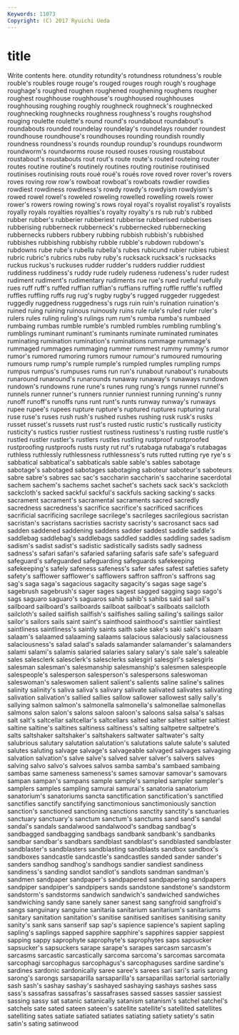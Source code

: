```yaml
---
Keywords: 11073 
Copyright: (C) 2017 Ryuichi Ueda
---
```


# title

Write contents here.
otundity rotundity's rotundness rotundness's rouble rouble's roubles rouge rouge's rouged
rouges rough rough's roughage roughage's roughed roughen roughened roughening roughens
rougher roughest roughhouse roughhouse's roughhoused roughhouses roughhousing roughing roughly roughneck
roughneck's roughnecked roughnecking roughnecks roughness roughness's roughs roughshod rouging roulette
roulette's round round's roundabout roundabout's roundabouts rounded roundelay roundelay's roundelays
rounder roundest roundhouse roundhouse's roundhouses rounding roundish roundly roundness roundness's
rounds roundup roundup's roundups roundworm roundworm's roundworms rouse roused rouses
rousing roustabout roustabout's roustabouts rout rout's route route's routed routeing
router routes routine routine's routinely routines routing routinise routinised routinises
routinising routs roué roué's roués rove roved rover rover's rovers
roves roving row row's rowboat rowboat's rowboats rowdier rowdies rowdiest
rowdiness rowdiness's rowdy rowdy's rowdyism rowdyism's rowed rowel rowel's roweled
roweling rowelled rowelling rowels rower rower's rowers rowing rowing's rows
royal royal's royalist royalist's royalists royally royals royalties royalties's royalty
royalty's rs rub rub's rubbed rubber rubber's rubberier rubberiest rubberise
rubberised rubberises rubberising rubberneck rubberneck's rubbernecked rubbernecking rubbernecks rubbers rubbery
rubbing rubbish rubbish's rubbished rubbishes rubbishing rubbishy rubble rubble's rubdown
rubdown's rubdowns rube rube's rubella rubella's rubes rubicund rubier rubies
rubiest rubric rubric's rubrics rubs ruby ruby's rucksack rucksack's rucksacks
ruckus ruckus's ruckuses rudder rudder's rudders ruddier ruddiest ruddiness ruddiness's
ruddy rude rudely rudeness rudeness's ruder rudest rudiment rudiment's rudimentary
rudiments rue rue's rued rueful ruefully rues ruff ruff's ruffed
ruffian ruffian's ruffians ruffing ruffle ruffle's ruffled ruffles ruffling ruffs
rug rug's rugby rugby's rugged ruggeder ruggedest ruggedly ruggedness ruggedness's
rugs ruin ruin's ruination ruination's ruined ruing ruining ruinous ruinously
ruins rule rule's ruled ruler ruler's rulers rules ruling ruling's
rulings rum rum's rumba rumba's rumbaed rumbaing rumbas rumble rumble's
rumbled rumbles rumbling rumbling's rumblings ruminant ruminant's ruminants ruminate ruminated
ruminates ruminating rumination rumination's ruminations rummage rummage's rummaged rummages rummaging
rummer rummest rummy rummy's rumor rumor's rumored rumoring rumors rumour
rumour's rumoured rumouring rumours rump rump's rumple rumple's rumpled rumples
rumpling rumps rumpus rumpus's rumpuses rums run run's runabout runabout's
runabouts runaround runaround's runarounds runaway runaway's runaways rundown rundown's rundowns
rune rune's runes rung rung's rungs runnel runnel's runnels runner
runner's runners runnier runniest running running's runny runoff runoff's runoffs
runs runt runt's runts runway runway's runways rupee rupee's rupees
rupture rupture's ruptured ruptures rupturing rural ruse ruse's ruses rush
rush's rushed rushes rushing rusk rusk's rusks russet russet's russets
rust rust's rusted rustic rustic's rustically rusticity rusticity's rustics rustier
rustiest rustiness rustiness's rusting rustle rustle's rustled rustler rustler's rustlers
rustles rustling rustproof rustproofed rustproofing rustproofs rusts rusty rut rut's
rutabaga rutabaga's rutabagas ruthless ruthlessly ruthlessness ruthlessness's ruts rutted rutting
rye rye's s sabbatical sabbatical's sabbaticals sable sable's sables sabotage
sabotage's sabotaged sabotages sabotaging saboteur saboteur's saboteurs sabre sabre's sabres
sac sac's saccharin saccharin's saccharine sacerdotal sachem sachem's sachems sachet
sachet's sachets sack sack's sackcloth sackcloth's sacked sackful sackful's sackfuls
sacking sacking's sacks sacrament sacrament's sacramental sacraments sacred sacredly sacredness
sacredness's sacrifice sacrifice's sacrificed sacrifices sacrificial sacrificing sacrilege sacrilege's sacrileges
sacrilegious sacristan sacristan's sacristans sacristies sacristy sacristy's sacrosanct sacs sad
sadden saddened saddening saddens sadder saddest saddle saddle's saddlebag saddlebag's
saddlebags saddled saddles saddling sades sadism sadism's sadist sadist's sadistic
sadistically sadists sadly sadness sadness's safari safari's safaried safariing safaris
safe safe's safeguard safeguard's safeguarded safeguarding safeguards safekeeping safekeeping's safely
safeness safeness's safer safes safest safeties safety safety's safflower safflower's
safflowers saffron saffron's saffrons sag sag's saga saga's sagacious sagacity
sagacity's sagas sage sage's sagebrush sagebrush's sager sages sagest sagged
sagging sago sago's sags saguaro saguaro's saguaros sahib sahib's sahibs
said sail sail's sailboard sailboard's sailboards sailboat sailboat's sailboats sailcloth
sailcloth's sailed sailfish sailfish's sailfishes sailing sailing's sailings sailor sailor's
sailors sails saint saint's sainthood sainthood's saintlier saintliest saintliness saintliness's
saintly saints saith sake sake's saki saki's salaam salaam's salaamed
salaaming salaams salacious salaciously salaciousness salaciousness's salad salad's salads salamander
salamander's salamanders salami salami's salamis salaried salaries salary salary's sale
sale's saleable sales salesclerk salesclerk's salesclerks salesgirl salesgirl's salesgirls salesman
salesman's salesmanship salesmanship's salesmen salespeople salespeople's salesperson salesperson's salespersons saleswoman
saleswoman's saleswomen salient salient's salients saline saline's salines salinity salinity's
saliva saliva's salivary salivate salivated salivates salivating salivation salivation's sallied
sallies sallow sallower sallowest sally sally's sallying salmon salmon's salmonella
salmonella's salmonellae salmonellas salmons salon salon's salons saloon saloon's saloons
salsa salsa's salsas salt salt's saltcellar saltcellar's saltcellars salted salter
saltest saltier saltiest saltine saltine's saltines saltiness saltiness's salting saltpetre
saltpetre's salts saltshaker saltshaker's saltshakers saltwater saltwater's salty salubrious salutary
salutation salutation's salutations salute salute's saluted salutes saluting salvage salvage's
salvageable salvaged salvages salvaging salvation salvation's salve salve's salved salver
salver's salvers salves salving salvo salvo's salvoes salvos samba samba's
sambaed sambaing sambas same sameness sameness's sames samovar samovar's samovars
sampan sampan's sampans sample sample's sampled sampler sampler's samplers samples
sampling samurai samurai's sanatoria sanatorium sanatorium's sanatoriums sancta sanctification sanctification's
sanctified sanctifies sanctify sanctifying sanctimonious sanctimoniously sanction sanction's sanctioned sanctioning
sanctions sanctity sanctity's sanctuaries sanctuary sanctuary's sanctum sanctum's sanctums sand
sand's sandal sandal's sandals sandalwood sandalwood's sandbag sandbag's sandbagged sandbagging
sandbags sandbank sandbank's sandbanks sandbar sandbar's sandbars sandblast sandblast's sandblasted
sandblaster sandblaster's sandblasters sandblasting sandblasts sandbox sandbox's sandboxes sandcastle sandcastle's
sandcastles sanded sander sander's sanders sandhog sandhog's sandhogs sandier sandiest
sandiness sandiness's sanding sandlot sandlot's sandlots sandman sandman's sandmen sandpaper
sandpaper's sandpapered sandpapering sandpapers sandpiper sandpiper's sandpipers sands sandstone sandstone's
sandstorm sandstorm's sandstorms sandwich sandwich's sandwiched sandwiches sandwiching sandy sane
sanely saner sanest sang sangfroid sangfroid's sangs sanguinary sanguine sanitaria
sanitarium sanitarium's sanitariums sanitary sanitation sanitation's sanitise sanitised sanitises sanitising
sanity sanity's sank sans sanserif sap sap's sapience sapience's sapient
sapling sapling's saplings sapped sapphire sapphire's sapphires sappier sappiest sapping
sappy saprophyte saprophyte's saprophytes saps sapsucker sapsucker's sapsuckers sarape sarape's
sarapes sarcasm sarcasm's sarcasms sarcastic sarcastically sarcoma sarcoma's sarcomas sarcomata
sarcophagi sarcophagus sarcophagus's sarcophaguses sardine sardine's sardines sardonic sardonically saree
saree's sarees sari sari's saris sarong sarong's sarongs sarsaparilla sarsaparilla's
sarsaparillas sartorial sartorially sash sash's sashay sashay's sashayed sashaying sashays
sashes sass sass's sassafras sassafras's sassafrases sassed sasses sassier sassiest
sassing sassy sat satanic satanically satanism satanism's satchel satchel's satchels
sate sated sateen sateen's satellite satellite's satellited satellites satelliting sates
satiate satiated satiates satiating satiety satiety's satin satin's sating satinwood
